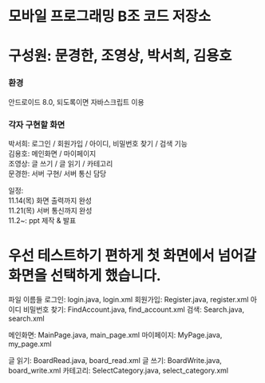 # 모바일 프로그래밍 B조 코드 저장소
# 구성원: 문경한, 조영상, 박서희, 김용호
### 환경
안드로이드 8.0, 되도록이면 자바스크립트 이용

### 각자 구현할 화면
박서희: 로그인 / 회원가입 / 아이디, 비밀번호 찾기 / 검색 기능<br>
김용호: 메인화면 / 마이페이지<br>
조영상: 글 쓰기 / 글 읽기 / 카테고리<br>
문경한: 서버 구현/ 서버 통신 담당<br>

일정:<br>
11.14(목) 화면 출력까지 완성<br>
11.21(목) 서버 통신까지 완성<br>
11.2~: ppt 제작 & 발표

# 우선 테스트하기 편하게 첫 화면에서 넘어갈 화면을 선택하게 했습니다.

파일 이름들
로그인: login.java, login.xml
회원가입: Register.java, register.xml
아이디 비밀번호 찾기: FindAccount.java, find_account.xml
검색: Search.java, search.xml

메인화면: MainPage.java, main_page.xml
마이페이지: MyPage.java, my_page.xml

글 읽기: BoardRead.java, board_read.xml
글 쓰기: BoardWrite.java, board_write.xml
카테고리: SelectCategory.java, select_category.xml
